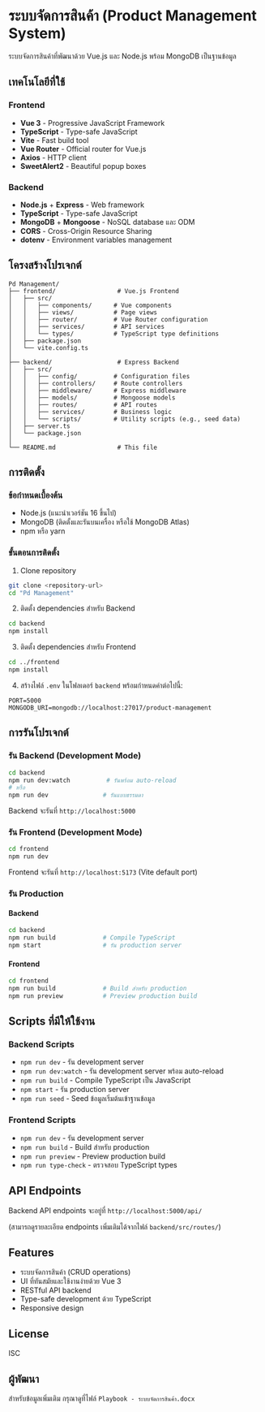 # ระบบจัดการสินค้า (Product Management System)

ระบบจัดการสินค้าที่พัฒนาด้วย Vue.js และ Node.js พร้อม MongoDB เป็นฐานข้อมูล

## เทคโนโลยีที่ใช้

### Frontend
- **Vue 3** - Progressive JavaScript Framework
- **TypeScript** - Type-safe JavaScript
- **Vite** - Fast build tool
- **Vue Router** - Official router for Vue.js
- **Axios** - HTTP client
- **SweetAlert2** - Beautiful popup boxes

### Backend
- **Node.js** + **Express** - Web framework
- **TypeScript** - Type-safe JavaScript
- **MongoDB** + **Mongoose** - NoSQL database และ ODM
- **CORS** - Cross-Origin Resource Sharing
- **dotenv** - Environment variables management

## โครงสร้างโปรเจกต์

```
Pd Management/
├── frontend/                 # Vue.js Frontend
│   ├── src/
│   │   ├── components/      # Vue components
│   │   ├── views/           # Page views
│   │   ├── router/          # Vue Router configuration
│   │   ├── services/        # API services
│   │   └── types/           # TypeScript type definitions
│   ├── package.json
│   └── vite.config.ts
│
├── backend/                  # Express Backend
│   ├── src/
│   │   ├── config/          # Configuration files
│   │   ├── controllers/     # Route controllers
│   │   ├── middleware/      # Express middleware
│   │   ├── models/          # Mongoose models
│   │   ├── routes/          # API routes
│   │   ├── services/        # Business logic
│   │   └── scripts/         # Utility scripts (e.g., seed data)
│   ├── server.ts
│   └── package.json
│
└── README.md                 # This file
```

## การติดตั้ง

### ข้อกำหนดเบื้องต้น
- Node.js (แนะนำเวอร์ชัน 16 ขึ้นไป)
- MongoDB (ติดตั้งและรันบนเครื่อง หรือใช้ MongoDB Atlas)
- npm หรือ yarn

### ขั้นตอนการติดตั้ง

1. Clone repository
```bash
git clone <repository-url>
cd "Pd Management"
```

2. ติดตั้ง dependencies สำหรับ Backend
```bash
cd backend
npm install
```

3. ติดตั้ง dependencies สำหรับ Frontend
```bash
cd ../frontend
npm install
```

4. สร้างไฟล์ `.env` ในโฟลเดอร์ `backend` พร้อมกำหนดค่าต่อไปนี้:
```env
PORT=5000
MONGODB_URI=mongodb://localhost:27017/product-management
```

## การรันโปรเจกต์

### รัน Backend (Development Mode)

```bash
cd backend
npm run dev:watch          # รันพร้อม auto-reload
# หรือ
npm run dev               # รันแบบธรรมดา
```

Backend จะรันที่ `http://localhost:5000`

### รัน Frontend (Development Mode)

```bash
cd frontend
npm run dev
```

Frontend จะรันที่ `http://localhost:5173` (Vite default port)

### รัน Production

#### Backend
```bash
cd backend
npm run build             # Compile TypeScript
npm start                 # รัน production server
```

#### Frontend
```bash
cd frontend
npm run build             # Build สำหรับ production
npm run preview           # Preview production build
```

## Scripts ที่มีให้ใช้งาน

### Backend Scripts
- `npm run dev` - รัน development server
- `npm run dev:watch` - รัน development server พร้อม auto-reload
- `npm run build` - Compile TypeScript เป็น JavaScript
- `npm start` - รัน production server
- `npm run seed` - Seed ข้อมูลเริ่มต้นเข้าฐานข้อมูล

### Frontend Scripts
- `npm run dev` - รัน development server
- `npm run build` - Build สำหรับ production
- `npm run preview` - Preview production build
- `npm run type-check` - ตรวจสอบ TypeScript types

## API Endpoints

Backend API endpoints จะอยู่ที่ `http://localhost:5000/api/`

(สามารถดูรายละเอียด endpoints เพิ่มเติมได้จากไฟล์ `backend/src/routes/`)

## Features

- ระบบจัดการสินค้า (CRUD operations)
- UI ที่ทันสมัยและใช้งานง่ายด้วย Vue 3
- RESTful API backend
- Type-safe development ด้วย TypeScript
- Responsive design

## License

ISC

## ผู้พัฒนา

สำหรับข้อมูลเพิ่มเติม กรุณาดูที่ไฟล์ `Playbook - ระบบจัดการสินค้า.docx`
